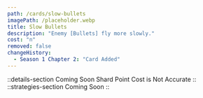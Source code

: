 ```yaml
---
path: /cards/slow-bullets
imagePath: /placeholder.webp
title: Slow Bullets
description: "Enemy [Bullets] fly more slowly."
cost: "n"
removed: false
changeHistory:
  - Season 1 Chapter 2: "Card Added"
---
```

::details-section
Coming Soon
Shard Point Cost is Not Accurate
::
::strategies-section
Coming Soon
::